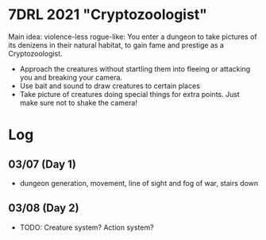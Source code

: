 # 7DRL 2021 "Cryptozoologist"

Main idea: violence-less rogue-like: You enter a dungeon to take pictures of its denizens in their natural habitat, to gain fame and prestige as a Cryptozoologist.

- Approach the creatures without startling them into fleeing or attacking you and breaking your camera.
- Use bait and sound to draw creatures to certain places
- Take picture of creatures doing special things for extra points. Just make sure not to shake the camera!

# Log
## 03/07 (Day 1)
- dungeon generation, movement, line of sight and fog of war, stairs down

## 03/08 (Day 2)
- TODO: Creature system? Action system?
